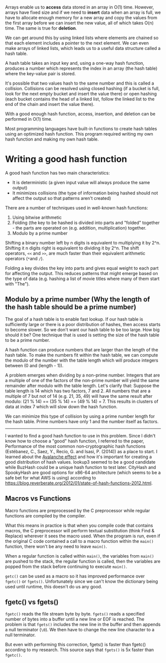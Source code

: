 Arrays enable us to **access** data stored in an array in O(1) time. However, arrays have fixed size and if we need to **insert** data when an array is full, we have to allocate enough memory for a new array and copy the values from the first array before we can insert the new value, all of which takes O(n) time. The same is true for **deletion**.

We can get around this by using linked lists where elements are chained so that each element includes a pointer to the next element. We can even make arrays of linked lists, which leads us to a useful data structure called a hash table.

A hash table takes an input key and, using a one-way hash function, produces a number which represents the index in an array (the hash table) where the key-value pair is stored. 

It's possible that two values hash to the same number and this is called a collision. Collisions can be resolved using closed hashing (if a bucket is full, look for the next empty bucket and insert the value there) or open hashing (each bucket contains the head of a linked list, follow the linked list to the end of the chain and insert the value there).

With a good enough hash function, access, insertion, and deletion can be performed in O(1) time.

Most programming languages have built-in functions to create hash tables using an optimized hash function. This program required writing my own hash function and making my own hash table. 


# Writing a good hash function

A good hash function has two main characteristics: 
* It is deterministic (a given input value will always produce the same output)
* It minimizes collisions (the type of information being hashed should not affect the output so that patterns aren't created)

There are a number of techniques used in well-known hash functions:
1. Using bitwise arithmetic
2. Folding (the key to be hashed is divided into parts and "folded" together - the parts are operated on (e.g. addition, multiplication) together.
3. Modulo by a prime number

Shifting a binary number left by n digits is equivalent to multiplying it by 2^n. Shifting it n digits right is equivalent to dividing it by 2^n. The shift operators, `<<` and `>>`, are much faster than their equivalent arithmetic operators (`*`and `/`).

Folding a key divides the key into parts and gives equal weight to each part for affecting the output. This reduces patterns that might emerge based on the type of data (e.g. hashing a list of movie titles where many of them start with "The").

## Modulo by a prime number (Why the length of the hash table should be a prime number)

The goal of a hash table is to enable fast lookup. If our hash table is sufficiently large or there is a poor distribution of hashes, then access starts to become slower. So we don't want our hash table to be too large. How big should it be? One technique that is used is setting the size of the hash table to be a prime number.

A hash function can produce numbers that are larger than the length of the hash table. To make the numbers fit within the hash table, we can compute the modulo of the number with the table length which will produce integers between (0 and (length - 1)).

A problem emerges when dividing by a non-prime number. Integers that are a multiple of one of the factors of the non-prime number will yield the same remainder after modulo with the table length. Let's clarify that: Suppose the table length is 14 which has two factors, 7 and 2. All numbers that are a multiple of 7 but not of 14 (e.g. 21, 35, 49) will have the same result after modulo: (21 % 14) == (35 % 14) == (49 % 14) = 7. This results in clusters of data at index 7 which will slow down the hash function.

We can minimize this type of collision by using a prime number length for the hash table. Prime numbers have only 1 and the number itself as factors.

---

I wanted to find a good hash function to use in this problem. Since I didn't know how to choose a "good" hash function, I referred to the paper, Performance of the most common non‐cryptographic hash functions (Estébanez, C., Saez, Y., Recio, G. and Isasi, P. (2014)) as a place to start. I learned about the [Avalanche effect](https://en.wikipedia.org/wiki/Avalanche_effect) and how it's important for creating a good distribution of hash values. lookup3 seemed to be a good candidate while BuzHash could be a unique hash function to test later. CityHash and SpookyHash are good options for x86-64 architecture (which seems to be a safe bet for what AWS is using) according to https://blog.reverberate.org/2012/01/state-of-hash-functions-2012.html.

## Macros vs Functions
Macro functions are preprocessed by the C preprocessor while regular functions are compiled by the compiler.

What this means in practice is that when you compile code that contains macros, the C preprocessor will perform textual substitution (think Find & Replace) wherever it sees the macro used. When the program is run, even if the original C code contained a call to a macro function within the `main()` function, there won't be any need to leave `main()`.

When a regular function is called within `main()`, the variables from `main()` are pushed to the stack, the regular function is called, then the variables are popped from the stack before continuing to execute `main()`.

`getc()` can be used as a macro so it has improved performance over `fgetc()` or `fgets()`. Unfortunately since we can't know the dictionary being used until runtime, this doesn't do us any good.

## fgetc() vs fgets()
`fgetc()` reads the file stream byte by byte. `fgets()` reads a specified number of bytes into a buffer until a new line or EOF is reached. The problem is that `fgets()` includes the new line in the buffer and then appends a null terminator (`\0`). We then have to change the new line character to a null terminator.

But even with performing this correction, fgets() is faster than fgetc() according to my research. This source says that `fgets()` is 5x faster than `fgetc()`.

